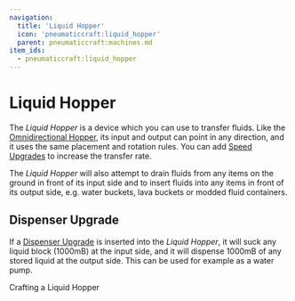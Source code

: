 ```yaml
---
navigation:
  title: 'Liquid Hopper'
  icon: 'pneumaticcraft:liquid_hopper'
  parent: pneumaticcraft:machines.md
item_ids:
  - pneumaticcraft:liquid_hopper
---
```


# Liquid Hopper

The _Liquid Hopper_ is a device which you can use to transfer fluids. Like the [Omnidirectional Hopper](./omnidirectional_hopper.md), its input and output can point in any direction, and it uses the same placement and rotation rules. You can add [Speed Upgrades](../base_concepts/upgrades.md#speed) to increase the transfer rate.

<ItemImage id="pneumaticcraft:liquid_hopper" />

The _Liquid Hopper_ will also attempt to drain fluids from any items on the ground in front of its <Color id="dark_red">input</Color> side and to insert fluids into any items in front of its <Color id="gold">output</Color> side, e.g. water buckets, lava buckets or modded fluid containers.

## Dispenser Upgrade

If a [Dispenser Upgrade](../base_concepts/upgrades.md#dispenser) is inserted into the _Liquid Hopper_, it will suck any liquid block (1000mB) at the <Color id="dark_red">input</Color> side, and it will dispense 1000mB of any stored liquid at the <Color id="gold">output</Color> side. This can be used for example as a water pump.

Crafting a Liquid Hopper

<Recipe id="pneumaticcraft:liquid_hopper" />
